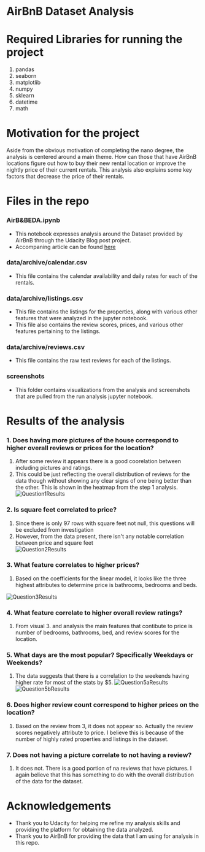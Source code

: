 # AirBnB Dataset Analysis 

# Required Libraries for running the project
1. pandas
2. seaborn
3. matplotlib
4. numpy
5. sklearn
6. datetime
7. math

# Motivation for the project
Aside from the obvious motivation of completing the nano degree, the analysis is centered around a main theme. How can those that have AirBnB locations figure out how to buy their new rental location or improve the nightly price of their current rentals. This analysis also explains some key factors that decrease the price of their rentals. 

# Files in the repo
### AirB&BEDA.ipynb
* This notebook expresses analysis around the Dataset provided by AirBnB through the Udacity Blog post project.
* Accompaning article can be found [here](https://elibrunette.medium.com/factors-to-increase-rental-prices-for-airbnb-6a4cbb928e0d) 
### data/archive/calendar.csv
* This file contains the calendar availability and daily rates for each of the rentals. 
### data/archive/listings.csv
* This file contains the listings for the properties, along with various other features that were analyzed in the jupyter notebook. 
* This file also contains the review scores, prices, and various other features pertaining to the listings. 
### data/archive/reviews.csv
* This file contains the raw text reviews for each of the listings. 
### screenshots 
* This folder contains visualizations from the analysis and screenshots that are pulled from the run analysis jupyter notebook. 

# Results of the analysis
### 1. Does having more pictures of the house correspond to higher overall reviews or prices for the location?
1. After some review it appears there is a good coorelation between including pictures and ratings.
2. This could be just reflecting the overall distribution of reviews for the data though without showing any clear signs of one being better than the other. This is shown in the heatmap from the step 1 analysis. <br>
![Question1Results](https://github.com/ebrunette/UdacityDataScienceNanoDegree/blob/master/ProjectOne/screenshots/HeatmapOfPictureDistribution.PNG)

### 2. Is square feet correlated to price?
1. Since there is only 97 rows with square feet not null, this questions will be excluded from investigation
2. However, from the data present, there isn't any notable correlation between price and square feet <br>
![Question2Results](https://github.com/ebrunette/UdacityDataScienceNanoDegree/blob/master/ProjectOne/screenshots/SquareFeetVisual.PNG)

### 3. What feature correlates to higher prices?
1. Based on the coefficients for the linear model, it looks like the three highest attributes to determine price is bathrooms, bedrooms and beds.

![Question3Results](https://github.com/ebrunette/UdacityDataScienceNanoDegree/blob/master/ProjectOne/screenshots/FeatureBarChart.PNG)
### 4. What feature correlate to higher overall review ratings?
1. From visual 3. and analysis the main features that contibute to price is number of bedrooms, bathrooms, bed, and review scores for the location. 

### 5. What days are the most popular? Specifically Weekdays or Weekends?
1. The data suggests that there is a correlation to the weekends having higher rate for most of the stats by $5.
![Question5aResults](https://github.com/ebrunette/UdacityDataScienceNanoDegree/blob//master/ProjectOne/screenshots/WeekdayPriceHistogram.PNG)
![Question5bResults](https://github.com/ebrunette/UdacityDataScienceNanoDegree/blob//master/ProjectOne/screenshots/WeekendPriceHistogram.PNG)

### 6. Does higher review count correspond to higher prices on the location?
1. Based on the review from 3, it does not appear so. Actually the review scores negatively attribute to price. I believe this is because of the number of highly rated properties and listings in the dataset.

### 7. Does not having a picture correlate to not having a review?
1. It does not. There is a good portion of na reviews that have pictures. I again believe that this has something to do with the overall distribution of the data for the dataset.

# Acknowledgements
* Thank you to Udacity for helping me refine my analysis skills and providing the platform for obtaining the data analyzed. 
* Thank you to AirBnB for providing the data that I am using for analysis in this repo. 